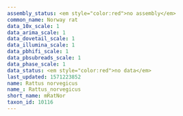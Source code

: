 ```yaml
---
assembly_status: <em style="color:red">no assembly</em>
common_name: Norway rat
data_10x_scale: 1
data_arima_scale: 1
data_dovetail_scale: 1
data_illumina_scale: 1
data_pbhifi_scale: 1
data_pbsubreads_scale: 1
data_phase_scale: 1
data_status: <em style="color:red">no data</em>
last_updated: 1571223852
name: Rattus norvegicus
name_: Rattus_norvegicus
short_name: mRatNor
taxon_id: 10116
---
```

